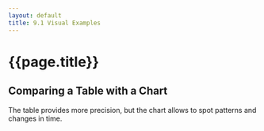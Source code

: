```yaml
---
layout: default
title: 9.1 Visual Examples
---
```


<script src="{{ site.baseurl }}/assets/js/lib/moment.js"></script>
<link rel="stylesheet" href="{{ site.baseurl }}/chapter09/css/sales.css">

<h1 class="section-title">{{page.title}}</h1>

<h2 class="section-subtitle">Comparing a Table with a Chart</h2>

<p class="lead">The table provides more precision, but the chart allows to spot patterns and changes in time.</p>

<div class="row">
    <div class="col-md-10">
        <div id="table-example">
            <table class="table table-condensed table-striped table-fluid" id='table-sales'>
                <thead></thead>
                <tbody></tbody>
            </table>
        </div>
        <div id="chart-example"></div>
    </div>
</div>

<script>
    // Create some sample data
    var data = {
        name: 'John Doe',
        sales: [
            {date: '2013-01-01', value: 123, units: 244},
            {date: '2013-02-01', value: 112, units: 214},
            {date: '2013-03-01', value:  98, units: 193},
            {date: '2013-04-01', value:  82, units: 174},
            {date: '2013-05-01', value:  93, units: 155},
            {date: '2013-06-01', value:  87, units: 144},
            {date: '2013-07-01', value: 103, units: 127},
            {date: '2013-08-01', value: 125, units: 138},
            {date: '2013-09-01', value: 129, units: 139},
            {date: '2013-10-01', value: 143, units: 152},
            {date: '2013-11-01', value: 163, units: 171},
            {date: '2013-12-01', value: 153, units: 155}
        ]
    };

    // Define formats for the units, value and time
    var monthFormat = d3.time.format('%b'),
        valueFormat = d3.format('$,.0'),
        unitsFormat = d3.format(',.0');

    // Compute the date for each element, without time zone
    data.sales.forEach(function(d) { d.date = moment(d.date).toDate(); })
</script>

<script>
    // Fill the table contents
    // -----
    var months = data.sales.map(function(d) { return monthFormat(d.date); }),
        columnNames = ['Name', ''].concat(months);

    // Create the Table
    var table = d3.select('table#table-sales'),
        thead = table.select('thead'),
        tbody = table.select('tbody');

    // Table Header
    var th = thead.append('tr').selectAll('th')
            .data(columnNames)
            .enter()
            .append('th')
            .html(function(d) { return d; });

    // Table Body

    // Values
    var trValues = tbody.append('tr');

    trValues.append('td').html(data.name);
    trValues.append('td').html('Value');

    var tdValues = tbody.select('tr').selectAll('td.sales-value')
        .data(data.sales)
        .enter()
        .append('td')
        .attr('class', 'sales-value text-right')
        .html(function(d) { return valueFormat(d.value); });

    // Units
    var trUnits = tbody.append('tr');

    trUnits.append('td').html('');
    trUnits.append('td').html('Units');

    var tdUnits = trUnits.selectAll('td.salues-units')
        .data(data.sales)
        .enter()
        .append('td')
        .attr('class', 'sales-units text-right')
        .html(function(d) { return unitsFormat(d.units); });
</script>

<script>

    // Sales Chart
    var salesChart = function() {
        'use strict';

        // Component Attributes
        var me = {
            width: 600,
            height: 200,
            margin: {top: 30, right: 60, bottom: 30, left: 60}
        };

        function chart(selection) {
            selection.each(function(data) {

                var div = d3.select(this),
                    svg = div.selectAll('svg').data([data]),
                    width = me.width - me.margin.left - me.margin.right,
                    height = me.height - me.margin.top - me.margin.bottom;

                svg.enter().append('svg').call(chart.init);

                var gchart = svg.select('g.chart');

                // Scales
                var xScale = d3.time.scale()
                    .domain(d3.extent(data, function(d) { return d.date; }))
                    .range([0, width])
                    .nice();

                var valueScale = d3.scale.linear()
                    .domain([0, d3.max(data, function(d) { return d.value; })])
                    .rangeRound([height, 0])
                    .nice();

                var unitsScale = d3.scale.linear()
                    .domain([0, d3.max(data, function(d) { return d.units; })])
                    .rangeRound([height, 0])
                    .clamp(true)
                    .nice();

                // Line Generators
                var valueLine = d3.svg.line()
                    .x(function(d) { return xScale(d.date); })
                    .y(function(d) { return valueScale(d.value); });

                var unitsLine = d3.svg.line()
                    .x(function(d) { return xScale(d.date); })
                    .y(function(d) { return unitsScale(d.units); });


                // Create the path elements
                gchart.append('path')
                    .attr('d', valueLine)
                    .attr('class', 'sales-value')
                    .attr('fill', 'none')
                    .attr('stroke', 'black');

                gchart.append('path')
                    .attr('d', unitsLine)
                    .attr('class', 'sales-units')
                    .attr('fill', 'none')
                    .attr('stroke', 'red');

                // Axes

                // Time Axis
                var xAxis = d3.svg.axis()
                    .scale(xScale)
                    .orient('bottom')
                    .tickFormat(monthFormat);

                svg.select('g.xaxis').call(xAxis);

                // Values Axis
                var valueAxis = d3.svg.axis()
                    .scale(valueScale)
                    .orient('left')
                    .tickFormat(valueFormat)
                    .ticks(5)
                    .outerTickSize(0);

                svg.select('g.yaxis-value').call(valueAxis);
                svg.select('g.yaxis-value').append('text')
                    .attr('text-anchor', 'end')
                    .attr('dy', '-5')
                    .text('Value');

                // Units Axis
                var unitsAxis = d3.svg.axis()
                    .scale(unitsScale)
                    .tickFormat(unitsFormat)
                    .orient('right')
                    .ticks(5)
                    .outerTickSize(0);

                svg.select('g.yaxis-units').call(unitsAxis);
                svg.select('g.yaxis-units').append('text')
                    .attr('dy', '-5')
                    .text('Units');
            });
        }

        // Component Initialization
        chart.init = function(selection) {
            selection.each(function(data) {

                var svg = d3.select(this),
                    margin = me.margin,
                    height = me.height - margin.top - margin.bottom,
                    width = me.width - margin.left - margin.right;

                // Set the width and height of the SVG element
                svg.attr('width', me.width).attr('height', me.height);

                // Create container groups for the axes
                svg.append('g')
                    .attr('class', 'chart')
                    .attr('transform', 'translate(' + [margin.left, margin.top] + ')');

                svg.append('g')
                    .attr('class', 'axis xaxis')
                    .attr('transform', 'translate(' + [margin.left, margin.top + height] + ')');

                svg.append('g')
                    .attr('class', 'axis yaxis-value')
                    .attr('transform', 'translate(' + [margin.left, margin.top] + ')');

                svg.append('g')
                    .attr('class', 'axis yaxis-units')
                    .attr('transform', 'translate(' + [margin.left + width, margin.top] + ')');

            });
        };

        // Generate Accessor Methods
        function createAccessor(attr) {
            return function(value) {
                if (!arguments.length) { return me[attr]; }
                me[attr] = value;
                return chart;
            };
        }

        for (var attr in me) {
            if ((!chart[attr]) && (me.hasOwnProperty(attr))) {
                chart[attr] = createAccessor(attr);
            }
        }

        return chart;
    };
</script>


<script>
    var div = d3.select('#chart-example'),
        width = parseInt(d3.select('#chart-example').style('width'), 10),
        chart = salesChart()
        .width(width)
        .height(160);

    div.data([data.sales]).call(chart);
</script>

